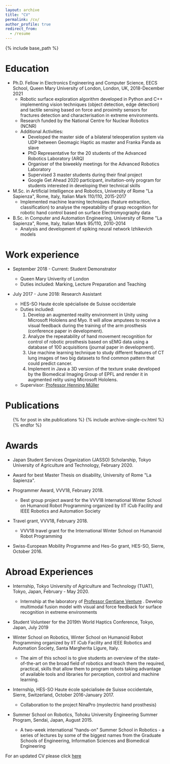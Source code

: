 ```yaml
---
layout: archive
title: "CV"
permalink: /cv/
author_profile: true
redirect_from:
  - /resume
---
```


{% include base_path %}

Education
======
* Ph.D. Fellow in Electronics Engineering and Computer Science, EECS School, Queen Mary University of London, London, UK, 2018-December 2021
  * Robotic surface exploration algorithm developed in Python and C++ implementing vision techniques (object detection, edge detection) and tactile sensing based on force and proximity sensors for fractures detection and characterisation in extreme environments. 
  * Research funded by the National Centre for Nuclear Robotics (NCNR)
  * Additional Activities:
    * Developed the master side of a bilateral teleoperation system via UDP between Geomagic Haptic as master and Franka Panda as slave
    * PhD Representative for the 20 students of the Advanced Robotics Laboratory (ARQ)
	* Organiser of the biweekly meetings for the Advanced Robotics Laboratory
	* Supervised 3 master students during their final project
	* Google Get Ahead 2020 participant, invitation-only program for students interested in developing their technical skills
* M.Sc. in Artificial Intelligence and Robotics, University of Rome "La Sapienza", Rome, Italy, Italian Mark 110/110, 2015-2017
  * Implemented machine learning techniques (feature extraction, classification) to analyse the repeatability of grasp recognition for robotic hand control based on surface Electromyography data
* B.Sc. in Computer and Automation Engineering, University of Rome "La Sapienza", Rome, Italy, Italian Mark 95/110, 2010-2014
  * Analysis and development of spiking neural network Izhikevich models


Work experience
======
* September 2018 - Current: Student Demonstrator
  * Queen Mary Univerity of London
  * Duties included: Marking, Lecture Preparation and Teaching


* July 2017 - June 2018: Research Assistant
  * HES-SO Haute école spécialisée de Suisse occidentale
  * Duties included: 
    1. Develop an augmented reality environment in Unity using Microsoft Hololens and Myo. It will allow amputees
to receive a visual feedback during the training of the arm prosthesis (conference paper in development). 
    2. Analyze the repeatability of hand movement recognition for control of robotic prosthesis based on sEMG data
using a database of 100 acquisitions (journal paper in development). 
    3. Use machine learning technique to study different features of CT lung images of two big datasets to find common pattern that could predict
cancer. 
    4. Implement in Java a 3D version of the texture snake developed by the Biomedical Imaging Group of
EPFL and render it in augmented relity using Microsoft Hololens.
  * Supervisor: [Professor Henning Müller](https://www.hevs.ch/en/rad-institutes/institute-of-information-systems/collaborateurs/professor-uas/muller-1609)
  

Publications
======
  <ul>{% for post in site.publications %}
    {% include archive-single-cv.html %}
  {% endfor %}</ul>
  
Awards
======
* Japan Student Services Organization (JASSO) Scholarship, Tokyo University of Agriculture
and Technology, February 2020.

* Award for best Master Thesis on disability, University of Rome "La Sapienza".

* Programmer Award, VVV18, February 2018.
  * Best group project award for the VVV18 International Winter School on Humanoid Robot Programming organized by IIT iCub Facility and IEEE Robotics and Automation Society

* Travel grant, VVV18, February 2018.
  * VVV18 travel grant for the International Winter School on Humanoid Robot Programming

* Swiss-European Mobility Programme and Hes-So grant, HES-SO, Sierre, October 2016.

Abroad Experiences
======
* Internship, Tokyo University of Agriculture and Technology (TUAT), Tokyo, Japan, February - May 2020.
  * Internship at the laboratory of [Professor Gentiane Venture](http://web.tuat.ac.jp/~gvlab/) . Develop multimodal fusion model with visual and force feedback for surface recognition in extreme environments

* Student Volunteer for the 2019th World Haptics Conference, Tokyo, Japan, July 2019

* Winter School on Robotics, Winter School on Humanoid Robot Programming organized by IIT iCub Facility and IEEE Robotics and Automation Society, Santa Margherita Ligure, Italy.
  * The aim of this school is to give students an overview of the state-of-the-art on the broad field of robotics and teach them the required, practical, skills that allow them to program robots taking advantage of available tools and libraries for perception, control and machine learning.

* Internship, HES-SO Haute école spécialisée de Suisse occidentale, Sierre, Switzerland, October 2016-January 2017.
  * Collaboration to the project NinaPro (myolectric hand prosthesis)

* Summer School on Robotics, Tohoku University Engineering Summer Program, Sendai, Japan, August 2015.
  * A two-week international "hands-on" Summer School in Robotics - a series of lectures by some of the biggest names from the Graduate Schools of Engineering, Information Sciences and Biomedical Engineering
  
  
 For an updated CV please click [here](https://www.dropbox.com/s/jfifkmryddqmnb8/Resume_FrancescaPalermo.pdf?dl=0)